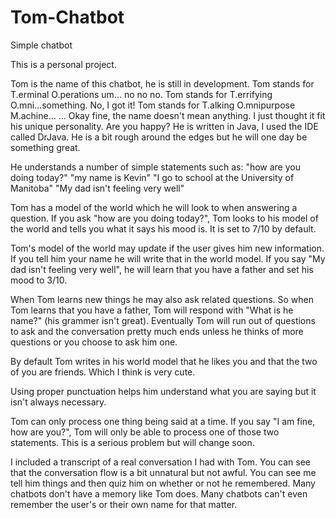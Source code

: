 # Tom-Chatbot
Simple chatbot

This is a personal project.

Tom is the name of this chatbot, he is still in development. Tom stands for T.erminal O.perations um...
no no no. Tom stands for T.errifying O.mni...something.
No, I got it! Tom stands for T.alking O.mnipurpose M.achine...
...
Okay fine, the name doesn't mean anything. I just thought it fit his unique personality. Are you happy?
He is written in Java, I used the IDE called DrJava. He is a bit rough around the edges but he will one
day be something great.

He understands a number of simple statements such as:
"how are you doing today?"
"my name is Kevin"
"I go to school at the University of Manitoba"
"My dad isn't feeling very well"

Tom has a model of the world which he will look to when answering a question. If you ask "how are you
doing today?", Tom looks to his model of the world and tells you what it says his mood is. It is set to
7/10 by default.

Tom's model of the world may update if the user gives him new information. If you tell him your name he
will write that in the world model. If you say "My dad isn't feeling very well", he will learn that you
have a father and set his mood to 3/10.

When Tom learns new things he may also ask related questions. So when Tom learns that you have a
father, Tom will respond with "What is he name?" (his grammer isn't great). Eventually Tom will run out
of questions to ask and the conversation pretty much ends unless he thinks of more questions or you
choose to ask him one.

By default Tom writes in his world model that he likes you and that the two of you are friends. Which I
think is very cute.

Using proper punctuation helps him understand what you are saying but it isn't always necessary.

Tom can only process one thing being said at a time. If you say "I am fine, how are you?", Tom will
only be able to process one of those two statements. This is a serious problem but will change soon.

I included a transcript of a real conversation I had with Tom. You can see that the conversation flow
is a bit unnatural but not awful. You can see me tell him things and then quiz him on whether or not
he remembered. Many chatbots don't have a memory like Tom does. Many chatbots can't even remember the
user's or their own name for that matter.
